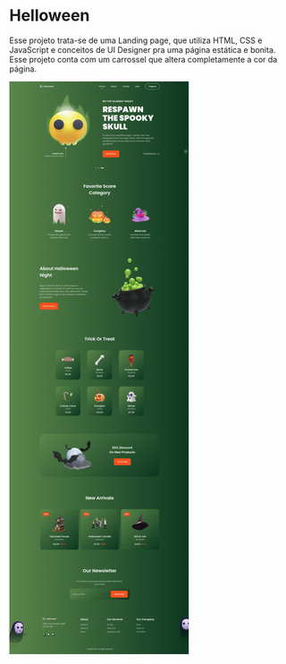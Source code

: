 # Helloween

Esse projeto trata-se de uma Landing page, que utiliza HTML, CSS e JavaScript e conceitos de UI Designer pra uma página estática e bonita. Esse projeto conta com um carrossel que altera completamente a cor da página.

![imagem do projeto](./Projeto.gif)
